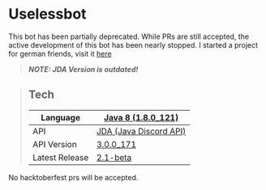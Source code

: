 # Uselessbot

This bot has been partially deprecated. While PRs are still accepted, the active development of this bot has been nearly stopped.
I started a project for german friends, visit it [here](https://github.com/Sanduhr32/kuhlBot)
> ***NOTE: JDA Version is outdated!***

>## Tech
> | Language | [Java 8 (1.8.0_121)][Java] |
> |   ---   |  -----  |
> | API | [JDA (Java Discord API)][JDA]|
> | API Version | [3.0.0_171][Version] |
> | Latest Release | [2.1-beta][rel] |

No hacktoberfest prs will be accepted.

[Java]: <https://Java.com>
[JDA]: <http://home.dv8tion.net:8080/job/JDA/>
[Version]: <http://home.dv8tion.net:8080/job/JDA/171/>
[rel]: <https://github.com/Sanduhr32/Uselessbot/releases>
